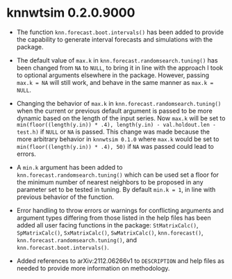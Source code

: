 # knnwtsim 0.2.0.9000

* The function `knn.forecast.boot.intervals()` has been added to provide the capability to generate interval forecasts and simulations with the package. 

* The default value of `max.k` in `knn.forecast.randomsearch.tuning()` has been changed from `NA` to `NULL`, to bring it in line with the approach I took to optional arguments elsewhere in the package. However, passing `max.k = NA` will still work, and behave in the same manner as `max.k = NULL`. 

* Changing the behavior of `max.k` in `knn.forecast.randomsearch.tuning()` when the current or previous default argument is passed to be more dynamic based on the length of the input series. Now `max.k` will be set to `min(floor((length(y.in)) * .4), length(y.in) - val.holdout.len - test.h)` if `NULL` or `NA` is passed. This change was made because the more arbitrary behavior in `knnwtsim 0.1.0` where `max.k` would be set to `min(floor((length(y.in)) * .4), 50)` if `NA` was passed could lead to errors.

* A `min.k` argument has been added to `knn.forecast.randomsearch.tuning()` which can be used set a floor for the minimum number of nearest neighbors to be proposed in any parameter set to be tested in tuning. By default `min.k = 1`, in line with previous behavior of the function.

* Error handling to throw errors or warnings for conflicting arguments and argument types differing from those listed in the help files has been added all user facing functions in the package: `StMatrixCalc()`, `SpMatrixCalc()`, `SxMatrixCalc()`, `SwMatrixCalc()`, `knn.forecast()`,  `knn.forecast.randomsearch.tuning()`, and `knn.forecast.boot.intervals()`.

* Added references to arXiv:2112.06266v1 to `DESCRIPTION` and help files as needed to provide more information on methodology. 

